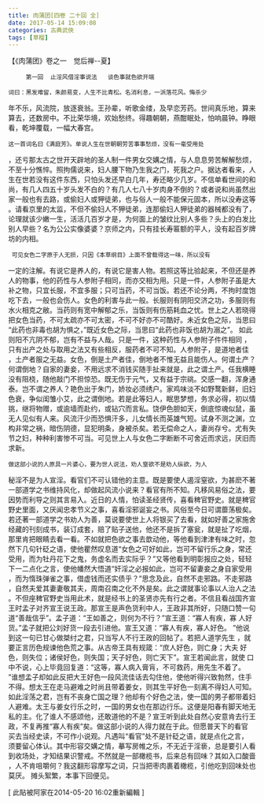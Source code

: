 ```yaml
---
title: 肉蒲团[四卷 二十回 全]
date: 2017-05-14 15:09:08
categories: 古典武俠
tags: [草榴]
---
```

【《肉蒲团》卷之一　觉后禅--夏】

         第一回  止淫风借淫事说法   谈色事就色欲开端

    词曰：黑发难留，朱颜易变，人生不比青松。名消利息，一派落花风。悔杀少
年不乐，风流院，放逐衰翁。王孙辈，听歌金缕，及早恋芳药。世间真乐地，算来
算去，还数房中。不比荣华境，欢始愁终。得趣朝朝，燕酣眠处，怕响晨钟。睁眼
看，乾坤覆载，一幅大春宫。

    这一首词名曰《满庭芳》。单说人生在世朝朝劳苦事事愁烦，没有一毫受用处
，还亏那太古之世开天辟地的圣人制一件男女交媾之情，与人息息劳苦解解愁烦，
不至十分憔悴。照拘儒说来，妇人腰下物乃生我之门，死我之户。据达者看来，人
生在世若没有这件东西，只怕头发还早白几年，寿还略少几岁。不信单看世间的和
尚，有几人四五十岁头发不白的？有几人七八十岁肉身不倒的？或者说和尚虽然出
家一般也有去路，或偷妇人或狎徒弟，也与俗人一般不能保元固本，所以没寿这等
。请看京里的太监，不但不偷妇人不狎徒弟，连那偷妇人狎徒弟的器械都没有了，
论理就该少嫩一生，活活几百岁才是，为何面上的皱纹比别人多些？头上的白发比
别人早些？名为公公实像婆婆？京师之内，只有挂长寿匾额的平人，没有起百岁牌
坊的内相。

     可见女色二字原于人无损，只因《本草纲目》上面不曾载得这一味，所以没有
一定的注解。有说它是养人的，有说它是害人物。若照这等比验起来，不但还是养
人的物事，他的药性与人参附子相同，而亦交相为用。只是一件，人参附子虽是大
补之物，只宜长服，不宜多服；只可当药，不可当饭。若还不论分两，不拘时度饱
吃下去，一般也会伤人。女色的利害与此一般。长服则有阴阳交济之功，多服则有
水火相克之敝。当药则有宽中解郁之乐，当饭则有伤筋耗血之忧。世上之人若晓得
把女色当药，不可太疏亦不可太密，不可不好亦不可酷好。未近女色之际，当思曰
“此药也非毒也胡为惧之，”既近女色之际，当思曰“此药也非饭也胡为溺之”。
如此则阳不亢阴不郁，岂有不益与人哉。只是一件，这种药性与人参附子件件相同
，只有出产之处与取用之法又有些相反，服药者不可不知。人参附子，是道地者佳
，土产者服之无益。女色，倒是土产者佳，倒地者不惟无益且能伤人。何谓土产？
何谓倒地？自家的妻妾，不用远求不消钱买随手扯来就是，此之谓土产。任我横睡
没有阻桡，随他敲门不担惊恐。既无伤于元气，又有益于宗祧。交感一翻，浑身通
泰。岂不谓之养人？艳色出于朱门，娇妆必须绣户。家鸡味淡不如野鹜新鲜，旧妇
色衰，争似闺雏小艾，此之谓倒地。若是此等妇人，眠思梦想，务求必得，初以情
挑，继将物赠，或逾墙而赴约，或钻穴而言私。饶伊色胆如天，倒底惊魂似鼠，虽
无人见似有人来。风流汗少而恐惧汗多，儿女情长而英雄气短。试身不测之渊，立
构非常之祸，暗伤阴德，显犯明条，身被杀矣。若无偿命之人，妻尚存兮。尤有失
节之妇，种种利害惨不可当。可见世上人与女色二字断断不可舍近而求远，厌旧而
求新。

    做这部小说的人原具一片婆心，要为世人说法，劝人窒欲不是劝人纵欲，为人
秘淫不是为人宣淫。看官们不可认错他的主意。既是要使人遏淫窒欲，为甚麽不著
一部道学之书维持风化，却做起风流小说来？看官有所不知。凡移风易俗之法，要
因势而利导之则其言易入。近日的人情，怕读圣经贤传，喜看稗官野史。就是稗官
野史里面，又厌闻忠孝节义之事，喜看淫邪诞妄之书。风俗至今日可谓蘼荡极矣。
若还著一部道学之书劝人为善，莫说要使世上人将银买了去看，就如好善之家施舍
经藏的刊刻成书，装订成套，赔了贴子送他，他还不是拆了塞瓮，就是扯了吃烟，
那里肯把眼睛去看一看。不如就把色欲之事去歆动他，等他看到津津有味之时，忽
然下几句针砭之语，使他瞿然叹息道“女色之可好如此，岂可不留行乐之身，常还
受用，而为牡丹花下之鬼，务虚名而去实际乎？”又等他看到明彰报应之处，轻轻
下一二点化之言，使他幡然大悟道“奸淫之必报如此，岂可不留妻妾之身自家受用
，而为惰珠弹雀之事，借虚钱而还实债乎？”思念及此，自然不走邪路。不走邪路
，自然夫爱其妻妻敬其夫，周南召南之化不外是矣。此之谓就事论事以人治人之法
。不但座稗官野史当用此术，就是经书上的圣贤亦先有行之者。不信且看战国齐宣
王时孟子对齐宣王说王政。那宣王是声色货利中人，王政非其所好，只随口赞一句
道“善哉信乎”。孟子道：“王如善之，则何为不行？”宣王道：“寡人有疾，寡
人好货。”孟子就把公刘好货一段去引进他。宣王又道：“寡人有疾，寡人好色。
”他说到这一句已甘心做桀纣之君，只当写人不行王政的回帖了。若把人道学先生
，就要正言历色规谏他色荒之事。从古帝王具有规箴：“庶人好色，则亡身；大夫
好色，则失位；诸侯好色，则失国；天子好色，则亡天下”。宣王若闻此言，就使
口中不说，心上毕竟回复道：“这等，寡人病入膏肓，不可救药，用先生不着了。
”谁想孟子却如此反把大王好色一段风流佳话去勾住他，使他听得兴致勃然，住手
不得。想太王在走马避难之时尚且带着姜女，则其生平好色一刻离不得妇人可知。
如此淫荡之君，岂有不丧身亡国之理？他却有个好色之法，使一国的男子都带着妇
人避难。太王与姜女行乐之时，一国的男女也在那边行乐。这便是阳春有脚天地无
私的主。化了谁人不感颂他，还敢道他的不是？宣王听到此处自然心安意肯去行王
政，不复再推“寡人有疾”矣。做这部小说的人得力就在于此。但愿普天下的看官
买去当经史读，不可作小说观。凡遇叫“看官”处不是针砭之语，就是点化之言，
须要留心体认。其中形容交媾之情，摹写房帷之乐，不无近于淫亵，总是要引人看
到收场处，才知结果识警戒。不然就是一部橄榄书，后来总有回味？其如入口酸啬
，人不肯咀嚼何？我这翻形容摩写之词，只当把枣肉裹着橄榄，引他吃到回味处也
莫厌。 
    摊头絮繁，本事下回便见。


[ 此貼被阿家在2014-05-20 16:02重新編輯 ]